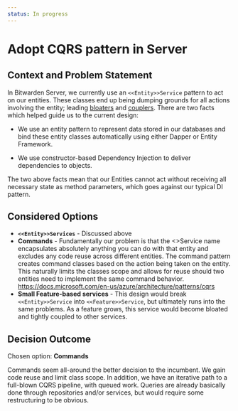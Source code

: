 ```yaml
---
status: In progress
---
```


# Adopt CQRS pattern in Server

## Context and Problem Statement

In Bitwarden Server, we currently use an `<<Entity>>Service` pattern to act on our entities. These
classes end up being dumping grounds for all actions involving the entity; leading
[bloaters](https://refactoring.guru/refactoring/smells/bloaters) and
[couplers](https://refactoring.guru/refactoring/smells/couplers). There are two facts which helped
guide us to the current design:

- We use an entity pattern to represent data stored in our databases and bind these entity classes
  automatically using either Dapper or Entity Framework.

- We use constructor-based Dependency Injection to deliver dependencies to objects.

The two above facts mean that our Entities cannot act without receiving all necessary state as
method parameters, which goes against our typical DI pattern.

## Considered Options

- **`<<Entity>>Services`** - Discussed above
- **Commands** - Fundamentally our problem is that the <<Entity>>Service name encapsulates
  absolutely anything you can do with that entity and excludes any code reuse across different
  entities. The command pattern creates command classes based on the action being taken on the
  entity. This naturally limits the classes scope and allows for reuse should two entities need to
  implement the same command behavior.
  https://docs.microsoft.com/en-us/azure/architecture/patterns/cqrs
- **Small Feature-based services** - This design would break `<<Entity>>Service` into
  `<<Feature>>Service`, but ultimately runs into the same problems. As a feature grows, this service
  would become bloated and tightly coupled to other services.

## Decision Outcome

Chosen option: **Commands**

Commands seem all-around the better decision to the incumbent. We gain code reuse and limit class
scope. In addition, we have an iterative path to a full-blown CQRS pipeline, with queued work.
Queries are already basically done through repositories and/or services, but would require some
restructuring to be obvious.
